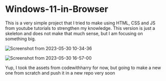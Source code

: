 # Windows-11-in-Browser


This is a very simple project that I tried to make using HTML, CSS and JS from youtube tutorials to strengthen my knowledge. This version is just a skeleton and does not make that much sense, but I am focusing on something big.

![Screenshot from 2023-05-30 10-34-36](https://github.com/RTopdar/Windows-11-in-Browser/assets/109235097/304c391b-1c21-43f7-a519-d0ce360a602d)

![Screenshot from 2023-05-30 16-57-00](https://github.com/RTopdar/Windows-11-in-Browser/assets/109235097/ea352fd0-b430-4b94-80be-27a0897f8e50)

Yup, I took the assets from codewithharry for now, but going to make a new one from scratch and push it in a new repo very soon 
